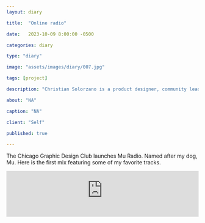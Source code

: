 ```yaml
---
layout: diary

title:  "Online radio"

date:   2023-10-09 8:00:00 -0500

categories: diary

type: "diary"

image: "assets/images/diary/007.jpg"

tags: [project]

description: "Christian Solorzano is a product designer, community leader, educator, and podcast host."

about: "NA"

caption: "NA"

client: "Self"

published: true

---
```

The Chicago Graphic Design Club launches Mu Radio. Named after my dog, Mu. Here is the first mix featuring some of 
my favorite tracks.
<iframe width="100%" height="120" src="https://player-widget.mixcloud.com/widget/iframe/?hide_cover=1&feed=%2FChicagoGraphicDesignClub%2Fmix_001-c_solorzano%2F" frameborder="0" ></iframe>